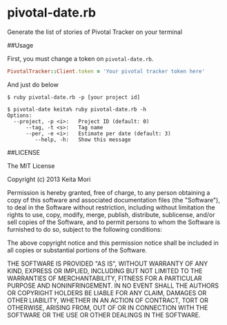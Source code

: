 # pivotal-date.rb

Generate the list of stories of Pivotal Tracker on your terminal

##Usage

First, you must change a token on `pivotal-date.rb`.

```ruby
PivotalTracker::Client.token = 'Your pivotal tracker token here'
```

And just do below

```
$ ruby pivotal-date.rb -p [your project id]
```

```
$ pivotal-date keita% ruby pivotal-date.rb -h
Options:
  --project, -p <i>:   Project ID (default: 0)
      --tag, -t <s>:   Tag name
      --per, -e <i>:   Estimate per date (default: 3)
         --help, -h:   Show this message
```

##LICENSE

The MIT License

Copyright (c) 2013 Keita Mori

Permission is hereby granted, free of charge, to any person obtaining a copy of this software and associated documentation files (the "Software"), to deal in the Software without restriction, including without limitation the rights to use, copy, modify, merge, publish, distribute, sublicense, and/or sell copies of the Software, and to permit persons to whom the Software is furnished to do so, subject to the following conditions:

The above copyright notice and this permission notice shall be included in all copies or substantial portions of the Software.

THE SOFTWARE IS PROVIDED "AS IS", WITHOUT WARRANTY OF ANY KIND, EXPRESS OR IMPLIED, INCLUDING BUT NOT LIMITED TO THE WARRANTIES OF MERCHANTABILITY, FITNESS FOR A PARTICULAR PURPOSE AND NONINFRINGEMENT. IN NO EVENT SHALL THE AUTHORS OR COPYRIGHT HOLDERS BE LIABLE FOR ANY CLAIM, DAMAGES OR OTHER LIABILITY, WHETHER IN AN ACTION OF CONTRACT, TORT OR OTHERWISE, ARISING FROM, OUT OF OR IN CONNECTION WITH THE SOFTWARE OR THE USE OR OTHER DEALINGS IN THE SOFTWARE.